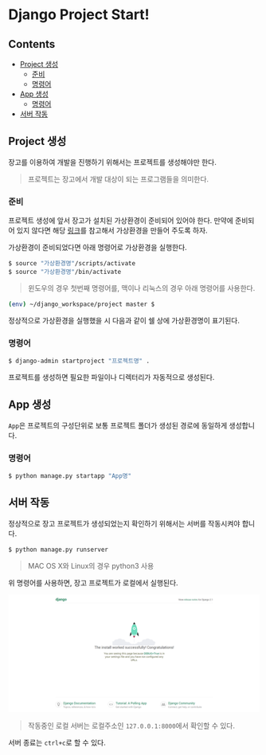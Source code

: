 Django Project Start!
===

Contents
---

- [Project 생성](#project-생성)
  - [준비](#준비)
  - [명령어](#명령어)
- [App 생성](#app-생성)
  - [명령어](#명령어)
- [서버 작동](#서버-작동)

Project 생성
---

장고를 이용하여 개발을 진행하기 위해서는 프로젝트를 생성해야만 한다.
> 프로젝트는 장고에서 개발 대상이 되는 프로그램들을 의미한다.

### 준비
프로젝트 생성에 앞서 장고가 설치된 가상환경이 준비되어 있어야 한다. 만약에 준비되어 있지 않다면 해당 [링크](./Install.md)를 참고해서 가상환경을 만들어 주도록 하자.

가상환경이 준비되었다면 아래 명령어로 가상환경을 실행한다.

```bash
$ source "가상환경명"/scripts/activate
$ source "가상환경명"/bin/activate
```
> 윈도우의 경우 첫번째 명령어를, 맥이나 리눅스의 경우 아래 명령어를 사용한다.

```bash
(env) ~/django_workspace/project master $
```

정상적으로 가상환경을 실행했을 시 다음과 같이 쉘 상에 가상환경명이 표기된다.

### 명령어
```bash
$ django-admin startproject "프로젝트명" .
```
프로젝트를 생성하면 필요한 파일이나 디렉터리가 자동적으로 생성된다.

App 생성
---

`App`은 프로젝트의 구성단위로 보통 프로젝트 폴더가 생성된 경로에 동일하게 생성합니다.

### 명령어

```bash
$ python manage.py startapp "App명"
```

서버 작동
---

정상적으로 장고 프로젝트가 생성되었는지 확인하기 위해서는 서버를 작동시켜야 합니다.

```bash
$ python manage.py runserver
```
> MAC OS X와 Linux의 경우 python3 사용

위 명령어를 사용하면, 장고 프로젝트가 로컬에서 실행된다.

![localhost](image/localhost.png)

> 작동중인 로컬 서버는 로컬주소인 `127.0.0.1:8000`에서 확인할 수 있다.

서버 종료는 `ctrl+c`로 할 수 있다.
